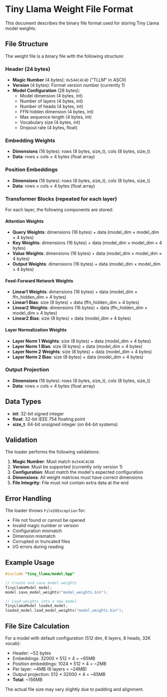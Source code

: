 # Tiny Llama Weight File Format

This document describes the binary file format used for storing Tiny Llama model weights.

## File Structure

The weight file is a binary file with the following structure:

### Header (24 bytes)
- **Magic Number** (4 bytes): `0x544C4C4D` ("TLLM" in ASCII)
- **Version** (4 bytes): Format version number (currently 1)
- **Model Configuration** (28 bytes):
  - Model dimension (4 bytes, int)
  - Number of layers (4 bytes, int)
  - Number of heads (4 bytes, int)
  - FFN hidden dimension (4 bytes, int)
  - Max sequence length (4 bytes, int)
  - Vocabulary size (4 bytes, int)
  - Dropout rate (4 bytes, float)

### Embedding Weights
- **Dimensions** (16 bytes): rows (8 bytes, size_t), cols (8 bytes, size_t)
- **Data**: rows × cols × 4 bytes (float array)

### Position Embeddings
- **Dimensions** (16 bytes): rows (8 bytes, size_t), cols (8 bytes, size_t)
- **Data**: rows × cols × 4 bytes (float array)

### Transformer Blocks (repeated for each layer)
For each layer, the following components are stored:

#### Attention Weights
- **Query Weights**: dimensions (16 bytes) + data (model_dim × model_dim × 4 bytes)
- **Key Weights**: dimensions (16 bytes) + data (model_dim × model_dim × 4 bytes)
- **Value Weights**: dimensions (16 bytes) + data (model_dim × model_dim × 4 bytes)
- **Output Weights**: dimensions (16 bytes) + data (model_dim × model_dim × 4 bytes)

#### Feed-Forward Network Weights
- **Linear1 Weights**: dimensions (16 bytes) + data (model_dim × ffn_hidden_dim × 4 bytes)
- **Linear1 Bias**: size (8 bytes) + data (ffn_hidden_dim × 4 bytes)
- **Linear2 Weights**: dimensions (16 bytes) + data (ffn_hidden_dim × model_dim × 4 bytes)
- **Linear2 Bias**: size (8 bytes) + data (model_dim × 4 bytes)

#### Layer Normalization Weights
- **Layer Norm 1 Weights**: size (8 bytes) + data (model_dim × 4 bytes)
- **Layer Norm 1 Bias**: size (8 bytes) + data (model_dim × 4 bytes)
- **Layer Norm 2 Weights**: size (8 bytes) + data (model_dim × 4 bytes)
- **Layer Norm 2 Bias**: size (8 bytes) + data (model_dim × 4 bytes)

### Output Projection
- **Dimensions** (16 bytes): rows (8 bytes, size_t), cols (8 bytes, size_t)
- **Data**: rows × cols × 4 bytes (float array)

## Data Types

- **int**: 32-bit signed integer
- **float**: 32-bit IEEE 754 floating point
- **size_t**: 64-bit unsigned integer (on 64-bit systems)

## Validation

The loader performs the following validations:

1. **Magic Number**: Must match `0x544C4C4D`
2. **Version**: Must be supported (currently only version 1)
3. **Configuration**: Must match the model's expected configuration
4. **Dimensions**: All weight matrices must have correct dimensions
5. **File Integrity**: File must not contain extra data at the end

## Error Handling

The loader throws `FileIOException` for:
- File not found or cannot be opened
- Invalid magic number or version
- Configuration mismatch
- Dimension mismatch
- Corrupted or truncated files
- I/O errors during reading

## Example Usage

```cpp
#include "tiny_llama/model.hpp"

// Create and save model weights
TinyLlamaModel model;
model.save_model_weights("model_weights.bin");

// Load weights into a new model
TinyLlamaModel loaded_model;
loaded_model.load_model_weights("model_weights.bin");
```

## File Size Calculation

For a model with default configuration (512 dim, 6 layers, 8 heads, 32K vocab):
- Header: ~52 bytes
- Embeddings: 32000 × 512 × 4 = ~65MB
- Position embeddings: 1024 × 512 × 4 = ~2MB
- Per layer: ~4MB (6 layers = ~24MB)
- Output projection: 512 × 32000 × 4 = ~65MB
- **Total**: ~156MB

The actual file size may vary slightly due to padding and alignment.